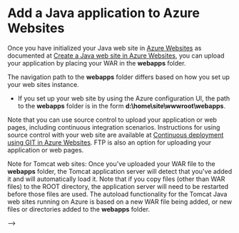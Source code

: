 <properties 
	pageTitle="Add a Java application to Azure Websites" 
	description="This tutorial shows you how to add a page or application to your instance of Azure Websites that is already configured to use Java." 
	services="app-service\web" 
	documentationCenter="java" 
	authors="rmcmurray" 
	manager="wpickett" 
	editor="jimbe"/>

<tags
	ms.service="app-service-web"
	ms.date="11/19/2015"
	wacn.date=""/>

# Add a Java application to Azure Websites

Once you have initialized your Java web site in [Azure Websites][] as documented at [Create a Java web site in Azure Websites](/documentation/articles/web-sites-java-get-started), you can upload your application by placing your WAR in the **webapps** folder.

The navigation path to the **webapps** folder differs based on how you set up your web sites instance.

<!-- deleted by customization
- If you set up your web site by using the Azure Marketplace, the path to the **webapps** folder is in the form **d:\home\site\wwwroot\bin\application\_server\webapps**, where **application\_server** is the name of the application server in effect for your web sites instance. 
-->
- If you set up your web site by using the Azure configuration UI, the path to the **webapps** folder is in the form **d:\home\site\wwwroot\webapps**. 

Note that you can use source control to upload your application or web pages, including continuous integration scenarios. Instructions for using source control with your web site are available at [Continuous deployment using GIT in Azure Websites](/documentation/articles/web-sites-publish-source-control). FTP is also an option for uploading your application or web pages.

Note for Tomcat web sites: Once you've uploaded your WAR file to the **webapps** folder, the Tomcat application server will detect that you've added it and will automatically load it. Note that if you copy files (other than WAR files) to the ROOT directory, the application server will need to be restarted before those files are used. The autoload functionality for the Tomcat Java web sites running on Azure is based on a new WAR file being added, or new files or directories added to the **webapps** folder. 

<!-- deleted by customization
## Next steps

For more information, see the [Java Developer Center](/develop/java/).

[AZURE.INCLUDE [app-service-web-whats-changed](../includes/app-service-web-whats-changed.md)]

[AZURE.INCLUDE [app-service-web-try-app-service](../includes/app-service-web-try-app-service.md)]

<!-- External Links -->
[Azure Websites]: /documentation/services/web-sites/
-->
